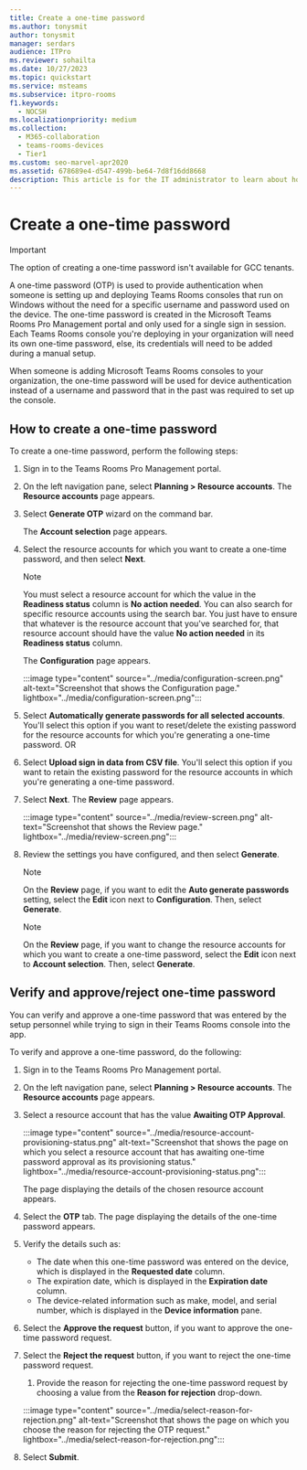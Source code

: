 ```yaml
---
title: Create a one-time password
ms.author: tonysmit
author: tonysmit
manager: serdars
audience: ITPro
ms.reviewer: sohailta
ms.date: 10/27/2023
ms.topic: quickstart
ms.service: msteams
ms.subservice: itpro-rooms
f1.keywords: 
  - NOCSH
ms.localizationpriority: medium
ms.collection: 
  - M365-collaboration
  - teams-rooms-devices
  - Tier1
ms.custom: seo-marvel-apr2020
ms.assetid: 678689e4-d547-499b-be64-7d8f16dd8668
description: This article is for the IT administrator to learn about how to create a one-time password that will be shared with the system installer personnel.
---
```


# Create a one-time password

> [!IMPORTANT]
> The option of creating a one-time password isn't available for GCC tenants.

A one-time password (OTP) is used to provide authentication when someone is setting up and deploying Teams Rooms consoles that run on Windows without the need for a specific username and password used on the device. The one-time password is created in the Microsoft Teams Rooms Pro Management portal and only used for a single sign in session. Each Teams Rooms console you're deploying in your organization will need its own one-time password, else, its credentials will need to be added during a manual setup.

When someone is adding Microsoft Teams Rooms consoles to your organization, the one-time password will be used for device authentication instead of a username and password that in the past was required to set up the console.

## How to create a one-time password

To create a one-time password, perform the following steps:

1. Sign in to the Teams Rooms Pro Management portal.
1. On the left navigation pane, select **Planning > Resource accounts**. The **Resource accounts** page appears.
1. Select **Generate OTP** wizard on the command bar.

   The **Account selection** page appears.

1. Select the resource accounts for which you want to create a one-time password, and then select **Next**.

   > [!NOTE]
   > You must select a resource account for which the value in the **Readiness status** column is **No action needed**.
   > You can also search for specific resource accounts using the search bar. You just have to ensure that whatever is the resource account that you've searched for, that resource account should have the value **No action needed** in its **Readiness status** column.

   The **Configuration** page appears.

   :::image type="content" source="../media/configuration-screen.png" alt-text="Screenshot that shows the Configuration page." lightbox="../media/configuration-screen.png":::
  
1. Select **Automatically generate passwords for all selected accounts**. You'll select this option if you want to reset/delete the existing password for the resource accounts for which you're generating a one-time password.
   OR
1. Select **Upload sign in data from CSV file**. You'll select this option if you want to retain the existing password for the resource accounts in which you're generating a one-time password.

1. Select **Next**. The **Review** page appears.

   :::image type="content" source="../media/review-screen.png" alt-text="Screenshot that shows the Review page." lightbox="../media/review-screen.png":::

1. Review the settings you have configured, and then select **Generate**.

   > [!NOTE]
   > On the **Review** page, if you want to edit the **Auto generate passwords** setting, select the **Edit** icon next to **Configuration**. Then, select **Generate**.

   > [!NOTE]
   > On the **Review** page, if you want to change the resource accounts for which you want to create a one-time password, select the **Edit** icon next to **Account selection**. Then, select **Generate**.

## Verify and approve/reject one-time password

You can verify and approve a one-time password that was entered by the setup personnel while trying to sign in their Teams Rooms console into the app.

To verify and approve a one-time password, do the following:

1. Sign in to the Teams Rooms Pro Management portal.
1. On the left navigation pane, select **Planning > Resource accounts**. The **Resource accounts** page appears.
1. Select a resource account that has the value **Awaiting OTP Approval**.

   :::image type="content" source="../media/resource-account-provisioning-status.png" alt-text="Screenshot that shows the page on which you select a resource account that has awaiting one-time password approval as its provisioning status." lightbox="../media/resource-account-provisioning-status.png":::

   The page displaying the details of the chosen resource account appears.

1. Select the **OTP** tab. The page displaying the details of the one-time password appears.
1. Verify the details such as:
   - The date when this one-time password was entered on the device, which is displayed in the **Requested date** column.
   - The expiration date, which is displayed in the **Expiration date** column.
   - The device-related information such as make, model, and serial number, which is displayed in the **Device information** pane.
1. Select the **Approve the request** button, if you want to approve the one-time password request.
1. Select the **Reject the request** button, if you want to reject the one-time password request.
    1. Provide the reason for rejecting the one-time password request by choosing a value from the **Reason for rejection** drop-down.

   :::image type="content" source="../media/select-reason-for-rejection.png" alt-text="Screenshot that shows the page on which you choose the reason for rejecting the OTP request." lightbox="../media/select-reason-for-rejection.png":::

1. Select **Submit**.